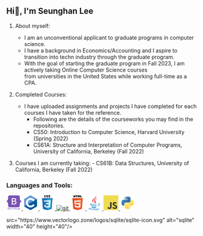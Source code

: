 <h2>Hi👋, I'm Seunghan Lee</h2>

1. About myself:
   - I am an unconventional applicant to graduate programs in computer science.
   - I have a background in Economics/Accounting and I aspire to transition into techn industry through the graduate program. 
   - With the goal of starting the graduate program in Fall 2023, I am actively taking Online Computer Science courses <br> from universities in the United States while working full-time as a CPA.

2. Completed Courses:
    - I have uploaded assignments and projects I have completed for each courses I have taken for the reference.
         - Following are the details of the courseworks you may find in the repositories. 
         - CS50: Introduction to Computer Science, Harvard University (Spring 2022)
         - CS61A: Structure and Interpretation of Computer Programs, University of California, Berkeley (Fall 2022)

3. Courses I am currently taking:
         - CS61B: Data Structures, University of California, Berkeley (Fall 2022)



<h3 align="left">Languages and Tools:</h3>
<p align="left"> <a href="https://getbootstrap.com" target="_blank" rel="noreferrer"> <img src="https://raw.githubusercontent.com/devicons/devicon/master/icons/bootstrap/bootstrap-plain-wordmark.svg" alt="bootstrap" width="40" height="40"/> </a> <a href="https://www.cprogramming.com/" target="_blank" rel="noreferrer"> <img src="https://raw.githubusercontent.com/devicons/devicon/master/icons/c/c-original.svg" alt="c" width="40" height="40"/> </a> <a href="https://www.w3schools.com/css/" target="_blank" rel="noreferrer"> <img src="https://raw.githubusercontent.com/devicons/devicon/master/icons/css3/css3-original-wordmark.svg" alt="css3" width="40" height="40"/> </a> <a href="https://git-scm.com/" target="_blank" rel="noreferrer"> <img src="https://www.vectorlogo.zone/logos/git-scm/git-scm-icon.svg" alt="git" width="40" height="40"/> </a> <a href="https://www.w3.org/html/" target="_blank" rel="noreferrer"> <img src="https://raw.githubusercontent.com/devicons/devicon/master/icons/html5/html5-original-wordmark.svg" alt="html5" width="40" height="40"/> </a> <a href="https://www.java.com" target="_blank" rel="noreferrer"> <img src="https://raw.githubusercontent.com/devicons/devicon/master/icons/java/java-original.svg" alt="java" width="40" height="40"/> </a> <a href="https://developer.mozilla.org/en-US/docs/Web/JavaScript" target="_blank" rel="noreferrer"> <img src="https://raw.githubusercontent.com/devicons/devicon/master/icons/javascript/javascript-original.svg" alt="javascript" width="40" height="40"/> </a> <a href="https://www.python.org" target="_blank" rel="noreferrer"> <img src="https://raw.githubusercontent.com/devicons/devicon/master/icons/python/python-original.svg" alt="python" width="40" height="40"/> </a> </p>src="https://www.vectorlogo.zone/logos/sqlite/sqlite-icon.svg" alt="sqlite" width="40" height="40"/> </a> </p>
